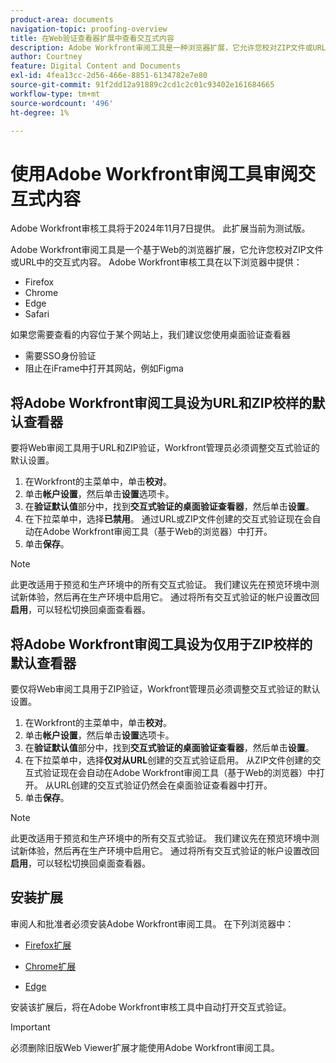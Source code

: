 ```yaml
---
product-area: documents
navigation-topic: proofing-overview
title: 在Web验证查看器扩展中查看交互式内容
description: Adobe Workfront审阅工具是一种浏览器扩展，它允许您校对ZIP文件或URL中的交互式内容。
author: Courtney
feature: Digital Content and Documents
exl-id: 4fea13cc-2d56-466e-8851-6134782e7e80
source-git-commit: 91f2dd12a91889c2cd1c2c01c93402e161684665
workflow-type: tm+mt
source-wordcount: '496'
ht-degree: 1%

---
```


# 使用Adobe Workfront审阅工具审阅交互式内容

<span class="preview">Adobe Workfront审核工具将于2024年11月7日提供。 此扩展当前为测试版。</span>

Adobe Workfront审阅工具是一个基于Web的浏览器扩展，它允许您校对ZIP文件或URL中的交互式内容。 Adobe Workfront审核工具在以下浏览器中提供：

* Firefox
* Chrome
* Edge
* Safari

如果您需要查看的内容位于某个网站上，我们建议您使用桌面验证查看器

* 需要SSO身份验证
* 阻止在iFrame中打开其网站，例如Figma



## 将Adobe Workfront审阅工具设为URL和ZIP校样的默认查看器

要将Web审阅工具用于URL和ZIP验证，Workfront管理员必须调整交互式验证的默认设置。

1. 在Workfront的主菜单中，单击&#x200B;**校对**。
1. 单击&#x200B;**帐户设置**，然后单击&#x200B;**设置**&#x200B;选项卡。
1. 在&#x200B;**验证默认值**&#x200B;部分中，找到&#x200B;**交互式验证的桌面验证查看器**，然后单击&#x200B;**设置**。
1. 在下拉菜单中，选择&#x200B;**已禁用**。 通过URL或ZIP文件创建的交互式验证现在会自动在Adobe Workfront审阅工具（基于Web的浏览器）中打开。
1. 单击&#x200B;**保存**。

>[!NOTE]
>
>此更改适用于预览和生产环境中的所有交互式验证。 我们建议先在预览环境中测试新体验，然后再在生产环境中启用它。 通过将所有交互式验证的帐户设置改回&#x200B;**启用**，可以轻松切换回桌面查看器。

## 将Adobe Workfront审阅工具设为仅用于ZIP校样的默认查看器

要仅将Web审阅工具用于ZIP验证，Workfront管理员必须调整交互式验证的默认设置。

1. 在Workfront的主菜单中，单击&#x200B;**校对**。
1. 单击&#x200B;**帐户设置**，然后单击&#x200B;**设置**&#x200B;选项卡。
1. 在&#x200B;**验证默认值**&#x200B;部分中，找到&#x200B;**交互式验证的桌面验证查看器**，然后单击&#x200B;**设置**。
1. 在下拉菜单中，选择&#x200B;**仅对从URL**&#x200B;创建的交互式验证启用。 从ZIP文件创建的交互式验证现在会自动在Adobe Workfront审阅工具（基于Web的浏览器）中打开。 从URL创建的交互式验证仍然会在桌面验证查看器中打开。
1. 单击&#x200B;**保存**。

>[!NOTE]
>
>此更改适用于预览和生产环境中的所有交互式验证。 我们建议先在预览环境中测试新体验，然后再在生产环境中启用它。 通过将所有交互式验证的帐户设置改回&#x200B;**启用**，可以轻松切换回桌面查看器。

## 安装扩展

审阅人和批准者必须安装Adobe Workfront审阅工具。 在下列浏览器中：

* [Firefox扩展](https://addons.mozilla.org/en-US/firefox/addon/adobe-workfront-review-tool/)

* [Chrome扩展](https://chromewebstore.google.com/detail/adobe-workfront-review-to/lhdepbgeilldghlfnankdnponhljpgml)

* [Edge](https://microsoftedge.microsoft.com/addons/detail/adobe-workfront-review-to/llhapmaiiddmcamgeapaipjpagnoijen)

安装该扩展后，将在Adobe Workfront审核工具中自动打开交互式验证。

>[!IMPORTANT]
>
>必须删除旧版Web Viewer扩展才能使用Adobe Workfront审阅工具。
